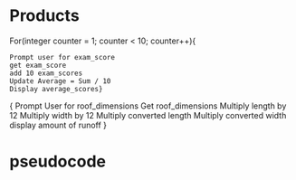 # Products
For(integer counter = 1; counter < 10; counter++){

	Prompt user for exam_score 
	get exam_score
	add 10 exam_scores
	Update Average = Sum / 10
	Display average_scores}
	


{
Prompt User for roof_dimensions
Get roof_dimensions
Multiply length by 12
Multiply width by 12
Multiply converted length
Multiply converted width
display amount of runoff
}

# pseudocode
